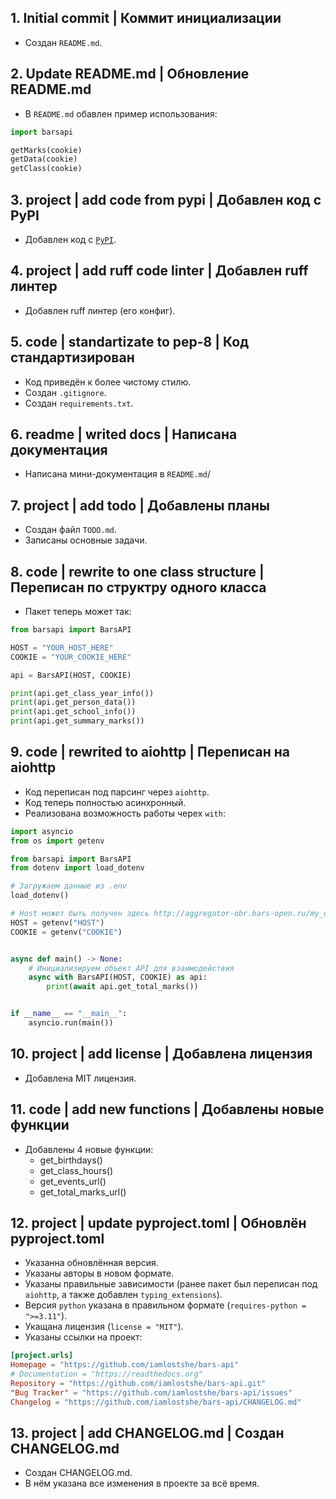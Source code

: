 ## 1. Initial commit | Коммит инициализации

- Создан `README.md`.

## 2. Update README.md | Обновление README.md

- В `README.md` обавлен пример использования:

```py
import barsapi

getMarks(cookie)
getData(cookie)
getClass(cookie)
```

## 3. project | add code from pypi | Добавлен код с PyPI

- Добавлен код с [`PyPI`](https://pypi.org/project/barsapi/).

## 4. project | add ruff code linter | Добавлен ruff линтер

- Добавлен ruff линтер (его конфиг).

## 5. code | standartizate to pep-8 | Код стандартизирован

- Код приведён к более чистому стилю.
- Создан `.gitignore`.
- Создан `requirements.txt`.

## 6. readme | writed docs | Написана документация

- Написана мини-документация в `README.md`/

## 7. project | add todo | Добавлены планы

- Создан файл `TODO.md`.
- Записаны основные задачи.

## 8. code | rewrite to one class structure | Переписан по структру одного класса

- Пакет теперь может так:

```py
from barsapi import BarsAPI

HOST = "YOUR_HOST_HERE"
COOKIE = "YOUR_COOKIE_HERE"

api = BarsAPI(HOST, COOKIE)

print(api.get_class_year_info())
print(api.get_person_data())
print(api.get_school_info())
print(api.get_summary_marks())
```

## 9. code | rewrited to aiohttp | Переписан на aiohttp

- Код переписан под парсинг через `aiohttp`.
- Код теперь полностью асинхронный.
- Реализована возможность работы черех `with`:

```py
import asyncio
from os import getenv

from barsapi import BarsAPI
from dotenv import load_dotenv

# Загружаем данные из .env
load_dotenv()

# Host может быть получен здесь http://aggregator-obr.bars-open.ru/my_diary
HOST = getenv("HOST")
COOKIE = getenv("COOKIE")


async def main() -> None:
    # Инициализируем объект API для взаимодействия
    async with BarsAPI(HOST, COOKIE) as api:
        print(await api.get_total_marks())


if __name__ == "__main__":
    asyncio.run(main())
```

## 10. project | add license | Добавлена лицензия

- Добавлена MIT лицензия.

## 11. code | add new functions | Добавлены новые функции

- Добавлены 4 новые функции:
    - get_birthdays()
    - get_class_hours()
    - get_events_url()
    - get_total_marks_url()

## 12. project | update pyproject.toml | Обновлён pyproject.toml

- Указанна обновлённая версия.
- Указаны авторы в новом формате.
- Указаны правильные зависимости (ранее пакет был переписан под `aiohttp`, а также добавлен `typing_extensions`).
- Версия `python` указана в правильном формате (`requires-python = ">=3.11"`).
- Укащана лицензия (`license = "MIT"`).
- Указаны ссылки на проект:

```toml
[project.urls]
Homepage = "https://github.com/iamlostshe/bars-api"
# Documentation = "https://readthedocs.org"
Repository = "https://github.com/iamlostshe/bars-api.git"
"Bug Tracker" = "https://github.com/iamlostshe/bars-api/issues"
Changelog = "https://github.com/iamlostshe/bars-api/CHANGELOG.md"
```

## 13. project | add CHANGELOG.md | Создан CHANGELOG.md

- Создан CHANGELOG.md.
- В нём указана все изменения в проекте за всё время.
